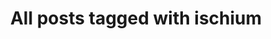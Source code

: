 ---
layout: tag
title: "All posts tagged with ischium"
permalink: /weblog/tags/ischium/
taxonomy: ischium
---